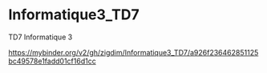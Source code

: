 # Informatique3_TD7
TD7 Informatique 3

https://mybinder.org/v2/gh/zigdim/Informatique3_TD7/a926f236462851125bc49578e1fadd01cf16d1cc

